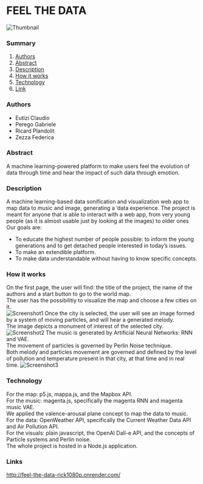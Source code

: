 # FEEL THE DATA 
![Thumbnail](https://github.com/Pego43/CPAC-Project--Feel-The-Data/assets/48025739/19fe9bd8-86c3-4ffd-958b-1dd2ec4969fe)

### Summary
1. [Authors](#authors)
2. [Abstract](#abstract)
3. [Description](#desc)
4. [How it works](#chal)
5. [Technology](#tec)
6. [Link](#projectlink)

### Authors <a name = "authors"></a>
- Eutizi Claudio
- Perego Gabriele
- Ricard Plandolit
- Zezza Federica


### Abstract <a name = "abstract"></a>
A machine learning-powered platform to make users feel the
evolution of data through time and hear the impact of such data through emotion.

### Description <a name = "desc"></a>
A machine learning-based data sonification and visualization web app to
map data to music and image, generating a ’data experience. The project is meant for
anyone that is able to interact with a web app, from very young people (as it is almost
usable just by looking at the images) to older ones
Our goals are:
  - To educate the highest number of people possible: to inform the young generations and to get detached people interested in today’s issues.
  - To make an extendible platform.
  - To make data understandable without having to know specific concepts.

### How it works <a name = "chall"></a>
On the first page, the user will find: the title of the project, the name of the authors and a start button to go to the world map.  
The user has the possibilitiy to visualize the map and choose a few cities on it.  
![Screenshot1](https://github.com/Pego43/CPAC-Project--Feel-The-Data/assets/48025739/2df71dd4-40ff-4536-a23d-6558b74ab881)
Once the city is selected, the user will see an image formed by a system of moving particles, and will hear a generated melody.  
The image depicts a monument of interest of the selected city.
![Screenshot2](https://github.com/Pego43/CPAC-Project--Feel-The-Data/assets/48025739/901fa7e6-48d3-4855-bf0b-eb80d69315a9)
The music is generated by Artificial Neural Networks: RNN and VAE.   
The movement of particles is governed by Perlin Noise technique.  
Both melody and particles movement are governed and defined by the level of pollution and temperature present in that city, at that time and in real time. 
![Screenshot3](https://github.com/Pego43/CPAC-Project--Feel-The-Data/assets/48025739/ca8a5a3e-3e84-49d3-9465-97d250965043)


### Technology <a name = "tec"></a>
For the map: p5.js, mappa.js, and the Mapbox API.  
For the music: magenta.js, specifically the magenta RNN and magenta music VAE.  
We applied the valence-arousal plane concept to map the data to music.  
For the data: OpenWeather API, specifically the Current Weather Data API and Air Pollution API.  
For the visuals: plain javascript, the OpenAI Dall-e API, and the concepts of Particle systems and Perlin noise.  
The whole project is hosted in a Node.js application.

### Links <a name = "projectlink"></a>
http://feel-the-data-rick1080p.onrender.com/

